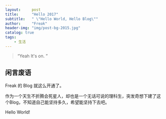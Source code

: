 ```yaml
---
layout:     post
title:      "Hello 2017"
subtitle:   " \"Hello World, Hello Blog\""
author:     "Freak"
header-img: "img/post-bg-2015.jpg"
catalog: true
tags:
    - 生活
---
```


> “Yeah It's on. ”


## 闲言废语

Freak 的 Blog 就这么开通了。

作为一个天生不折腾会死星人，却也是一个无话可说的理科生，突发奇想下建了这个Blog，不知道自己能坚持多久，希望能坚持下去吧。

Hello World!